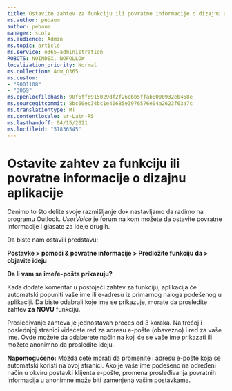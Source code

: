 ```yaml
---
title: Ostavite zahtev za funkciju ili povratne informacije o dizajnu aplikacije
ms.author: pebaum
author: pebaum
manager: scotv
ms.audience: Admin
ms.topic: article
ms.service: o365-administration
ROBOTS: NOINDEX, NOFOLLOW
localization_priority: Normal
ms.collection: Adm_O365
ms.custom:
- "9001108"
- "3069"
ms.openlocfilehash: 90f6ff6915029df2f26ebb5ffab8000932eb468e
ms.sourcegitcommit: 8bc60ec34bc1e40685e3976576e04a2623f63a7c
ms.translationtype: MT
ms.contentlocale: sr-Latn-RS
ms.lasthandoff: 04/15/2021
ms.locfileid: "51836545"
---
```

# <a name="leave-a-feature-request-or-feedback-on-app-design"></a>Ostavite zahtev za funkciju ili povratne informacije o dizajnu aplikacije

Cenimo to što delite svoje razmišljanje dok nastavljamo da radimo na programu Outlook. *UserVoice* je forum na kom možete da ostavite povratne informacije i glasate za ideje drugih.  

Da biste nam ostavili predstavu: 

**Postavke > pomoći & povratne informacije > Predložite funkciju da > objavite ideju** 

**Da li vam se ime/e-pošta prikazuju?**

Kada dodate komentar u postojeći zahtev za funkciju, aplikacija će automatski popuniti vaše ime ili e-adresu iz primarnog naloga podešenog u aplikaciji. Da biste odabrali koje ime se prikazuje, morate da prosledite zahtev **za NOVU** funkciju. 

Prosleđivanje zahteva je jednostavan proces od 3 koraka. Na trećoj i poslednjoj stranici videćete red za adresu e-pošte (obavezno) i red za vaše ime. Ovde možete da odaberete način na koji će se vaše ime prikazati ili možete anonimno da prosledite ideju. 

**Napomogućeno:** Možda ćete morati da promenite i adresu e-pošte koja se automatski koristi na ovoj stranici. Ako je vaše ime podešeno na određeni način u okviru postavki klijenta e-pošte, promena prosleđivanja povratnih informacija u anonimne može biti zamenjena vašim postavkama. 
